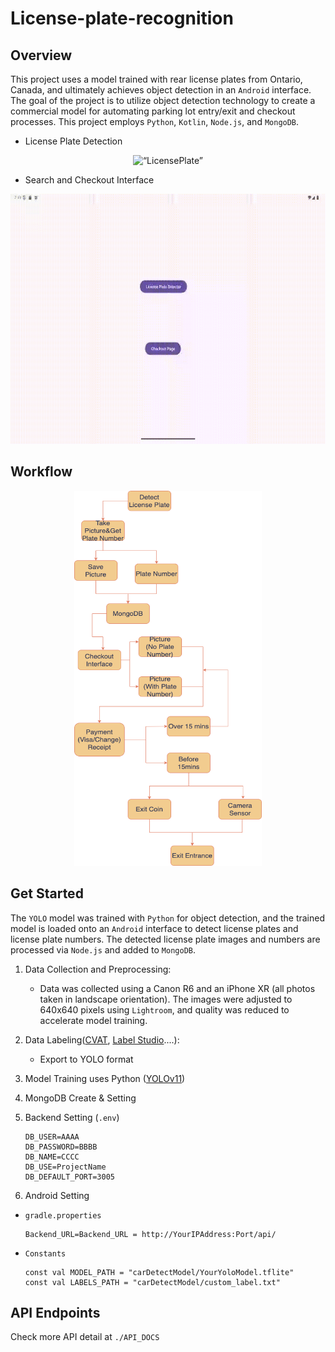 # License-plate-recognition
## Overview
This project uses a model trained with rear license plates from Ontario, Canada, and ultimately achieves object detection in an `Android` interface. The goal of the project is to utilize object detection technology to create a commercial model for automating parking lot entry/exit and checkout processes. This project employs `Python`, `Kotlin`, `Node.js`, and `MongoDB`.

- License Plate Detection
<div align="center">
    <img src="github/1.gif" alt=“LicensePlate” height="400" width="600" />
</div>

- Search and Checkout Interface
<div align="center">
    <img src="github/2.gif" alt=“Search” height="400" width="600"/>
</div>

## Workflow
<div align="center">
    <img src="github/workflow.png" alt=“Search” height="600" width="300"/>
</div>

## Get Started
The `YOLO` model was trained with `Python` for object detection, and the trained model is loaded onto an `Android` interface to detect license plates and license plate numbers. The detected license plate images and numbers are processed via `Node.js` and added to `MongoDB`.
1. Data Collection and Preprocessing: 
    - Data was collected using a Canon R6 and an iPhone XR (all photos taken in landscape orientation). The images were adjusted to 640x640 pixels using `Lightroom`, and quality was reduced to accelerate model training.

2. Data Labeling([CVAT](https://github.com/cvat-ai/cvat), [Label Studio](https://github.com/HumanSignal/labelImg)....): 
    - Export to YOLO format
3. Model Training uses Python ([YOLOv11](https://github.com/ultralytics/ultralytics))
4. MongoDB Create & Setting
5. Backend Setting (`.env`)
    ```
    DB_USER=AAAA
    DB_PASSWORD=BBBB
    DB_NAME=CCCC
    DB_USE=ProjectName
    DB_DEFAULT_PORT=3005
    ```
6. Android Setting
- `gradle.properties`
    ```
    Backend_URL=Backend_URL = http://YourIPAddress:Port/api/
    ```
    
- `Constants`
    ```
    const val MODEL_PATH = "carDetectModel/YourYoloModel.tflite"
    const val LABELS_PATH = "carDetectModel/custom_label.txt"
    ```
    

## API Endpoints
Check more API detail at `./API_DOCS`


